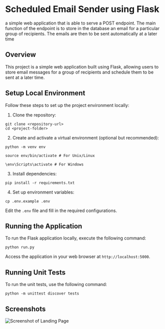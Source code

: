 # Scheduled Email Sender using Flask

a simple web application that is able to serve a POST endpoint. The main function of the endpoint is to store in the database an email for a particular group of recipients. The emails are then to be sent automatically at a later time

## Overview

This project is a simple web application built using Flask, allowing users to store email messages for a group of recipients and schedule them to be sent at a later time.

## Setup Local Environment

Follow these steps to set up the project environment locally:

1. Clone the repository:
```
git clone <repository-url>
cd <project-folder>
```

2. Create and activate a virtual environment (optional but recommended):
```
python -m venv env

source env/bin/activate # For Unix/Linux

\env\Scripts\activate # For Windows
```


3. Install dependencies:
```
pip install -r requirements.txt
```


4. Set up environment variables:

```
cp .env.example .env
```

Edit the `.env` file and fill in the required configurations.

## Running the Application

To run the Flask application locally, execute the following command:

```
python run.py
```

Access the application in your web browser at `http://localhost:5000`.

## Running Unit Tests

To run the unit tests, use the following command:

```
python -m unittest discover tests
```


## Screenshots

![Screenshot of Landing Page](https://drive.google.com/uc?export=view&id=1LIiviEdsUUbRfDdaAuyyNsF1cIBHrHSp)